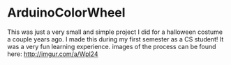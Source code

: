 # ArduinoColorWheel

This was just a very small and simple project I did for a halloween costume a couple years ago. I made this during my first semester as a CS student! It was a very fun learning experience. images of the process can be found here: http://imgur.com/a/Wpl24
